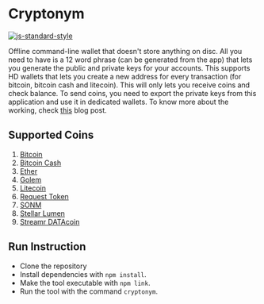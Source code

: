 # Cryptonym

[![js-standard-style](https://img.shields.io/badge/code%20style-standard-brightgreen.svg)](http://standardjs.com)

Offline command-line wallet that doesn't store anything on disc. All you need to have is a 12 word phrase (can be generated from the app) that lets you generate the public and private keys for your accounts. This supports HD wallets that lets you create a new address for every transaction (for bitcoin, bitcoin cash and litecoin). This will only lets you receive coins and check balance. To send coins, you need to export the private keys from this application and use it in dedicated wallets. To know more about the working, check [this](https://botleg.com/stories/local-cryptocurrency-wallet-that-doesnt-store-anything/) blog post.

## Supported Coins
1. [Bitcoin](https://bitcoin.org/)
2. [Bitcoin Cash](https://www.bitcoincash.org/)
3. [Ether](https://www.ethereum.org/)
4. [Golem](https://golem.network/)
5. [Litecoin](https://litecoin.org/)
6. [Request Token](https://request.network/)
7. [SONM](https://sonm.io/)
8. [Stellar Lumen](https://www.stellar.org/)
9. [Streamr DATAcoin](https://www.streamr.com/)

## Run Instruction

* Clone the repository
* Install dependencies with `npm install`.
* Make the tool executable with `npm link`.
* Run the tool with the command `cryptonym`.
